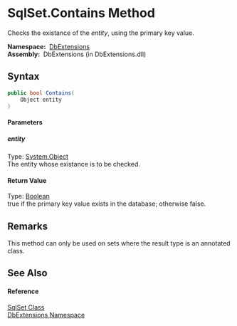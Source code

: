 SqlSet.Contains Method
======================
Checks the existance of the *entity*, using the primary key value.

  **Namespace:**  [DbExtensions][1]  
  **Assembly:**  DbExtensions (in DbExtensions.dll)

Syntax
------

```csharp
public bool Contains(
	Object entity
)
```

#### Parameters

##### *entity*
Type: [System.Object][2]  
The entity whose existance is to be checked.

#### Return Value
Type: [Boolean][3]  
true if the primary key value exists in the database; otherwise false.

Remarks
-------
 This method can only be used on sets where the result type is an annotated class. 

See Also
--------

#### Reference
[SqlSet Class][4]  
[DbExtensions Namespace][1]  

[1]: ../README.md
[2]: http://msdn.microsoft.com/en-us/library/e5kfa45b
[3]: http://msdn.microsoft.com/en-us/library/a28wyd50
[4]: README.md